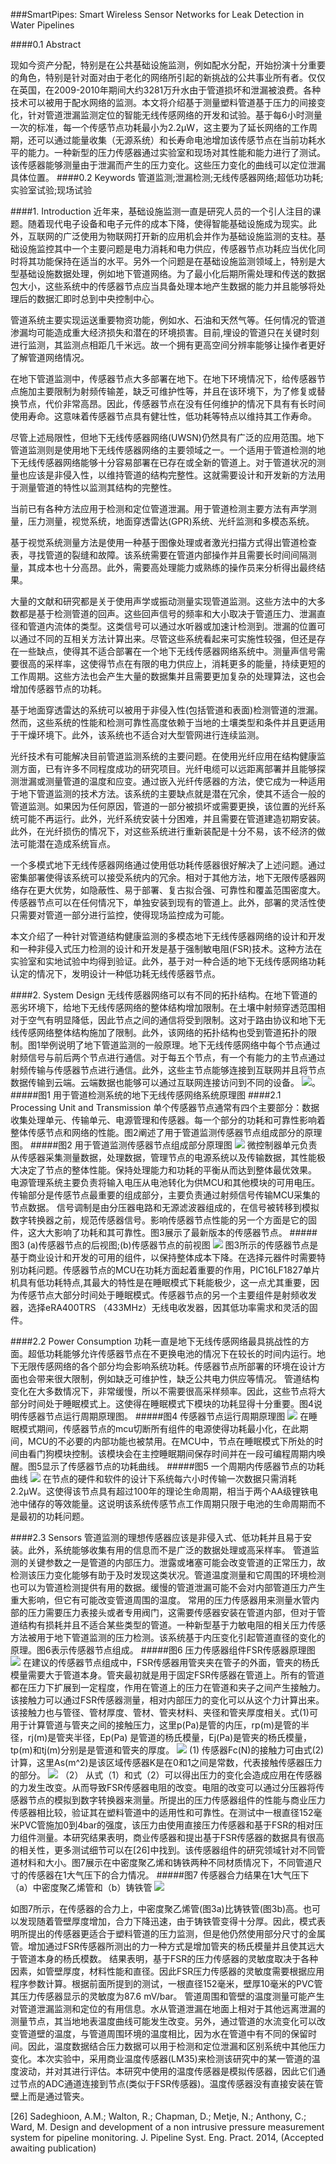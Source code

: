 ###SmartPipes: Smart Wireless Sensor Networks for Leak Detection in Water Pipelines

####0.1 Abstract

现如今资产分配，特别是在公共基础设施监测，例如配水分配，开始扮演十分重要的角色，特别是针对面对由于老化的网络所引起的新挑战的公共事业所有者。仅仅在英国，在2009-2010年期间大约3281万升水由于管道损坏和泄漏被浪费。各种技术可以被用于配水网络的监测。本文将介绍基于测量塑料管道基于压力的间接变化，针对管道泄漏监测定位的智能无线传感网络的开发和试验。基于每6小时测量一次的标准，每一个传感节点功耗最小为2.2µW，这主要为了延长网络的工作周期，还可以通过能量收集（无源系统）和长寿命电池增加该传感节点在当前功耗水平的能力。一种新型的压力传感器通过实验室和现场对其性能和能力进行了测试。该传感器能够测量由于泄漏而产生的压力变化。这些压力变化的曲线可以定位泄漏具体位置。
####0.2 Keywords
管道监测;泄漏检测;无线传感器网络;超低功功耗;实验室试验;现场试验

####1. Introduction
近年来，基础设施监测一直是研究人员的一个引人注目的课题。随着现代电子设备和电子元件的成本下降，使得智能基础设施成为现实。此外，互联网的广泛使用为物联网打开新的应用机会并作为基础设施监测的支柱。基础设施监控其中一个主要问题是电力消耗和电力供应，传感器节点功耗应当优化同时将其功能保持在适当的水平。另外一个问题是在基础设施监测领域上，特别是大型基础设施数据处理，例如地下管道网络。为了最小化后期所需处理和传送的数据包大小，这些系统中的传感器节点应当具备处理本地产生数据的能力并且能够将处理后的数据汇即时总到中央控制中心。

管道系统主要实现运送重要物资功能，例如水、石油和天然气等。任何情况的管道渗漏均可能造成重大经济损失和潜在的环境损害。目前,埋设的管道只在关键时刻进行监测，其监测点相距几千米远。故一个拥有更高空间分辨率能够让操作者更好了解管道网络情况。

在地下管道监测中，传感器节点大多部署在地下。在地下环境情况下，给传感器节点施加主要限制为射频传输差，缺乏可维护性等，并且在该环境下，为了修复或替换节点，代价非常高昂。因此，传感器节点在没有任何维护的情况下具有有长时间使用寿命。这意味着传感器节点具有健壮性，低功耗等特点以维持其工作寿命。

尽管上述局限性，但地下无线传感器网络(UWSN)仍然具有广泛的应用范围。地下管道监测则是使用地下无线传感器网络的主要领域之一。一个适用于管道检测的地下无线传感器网络能够十分容易部署在已存在或全新的管道上。对于管道状况的测量也应该是非侵入性，以维持管道的结构完整性。这就需要设计和开发新的方法用于测量管道的特性以监测其结构的完整性。

当前已有各种方法应用于检测和定位管道泄漏。用于管道检测主要方法有声学测量，压力测量，视觉系统，地面穿透雷达(GPR)系统、光纤监测和多模态系统。

基于视觉系统测量方法是使用一种基于图像处理或者激光扫描方式得出管道检查表，寻找管道的裂缝和故障。该系统需要在管道内部操作并且需要长时间间隔测量，其成本也十分高昂。此外，需要高处理能力或熟练的操作员来分析得出最终结果。

大量的文献和研究都是关于使用声学或振动测量实现管道监测。这些方法中的大多数都是基于检测管道的回声。这些回声信号的频率和大小取决于管道压力、泄漏直径和管道内流体的类型。这类信号可以通过水听器或加速计检测到。泄漏的位置可以通过不同的互相关方法计算出来。尽管这些系统看起来可实施性较强，但还是存在一些缺点，使得其不适合部署在一个地下无线传感器网络系统中。测量声信号需要很高的采样率，这使得节点在有限的电力供应上，消耗更多的能量，持续更短的工作周期。这些方法也会产生大量的数据集并且需要更加复杂的处理算法，这也会增加传感器节点的功耗。

基于地面穿透雷达的系统可以被用于非侵入性(包括管道和表面)检测管道的泄漏。然而，这些系统的性能和检测可靠性高度依赖于当地的土壤类型和条件并且更适用于干燥环境下。此外，该系统也不适合对大型管网进行连续监测。

光纤技术有可能解决目前管道监测系统的主要问题。在使用光纤应用在结构健康监测方面，已有许多不同程度成功的研究项目。光纤电缆可以远距离部署并且能够探测泄漏或测量管道的温度和应变。通过嵌入光纤传感器的方法，使它成为一种适用于地下管道监测的技术方法。该系统的主要缺点就是潜在冗余，使其不适合一般的管道监测。如果因为任何原因，管道的一部分被损坏或需要更换，该位置的光纤系统可能不再运行。此外，光纤系统安装十分困难，并且需要在管道建造初期安装。此外，在光纤损伤的情况下，对这些系统进行重新装配是十分不易，该不经济的做法可能潜在造成系统盲点。

一个多模式地下无线传感器网络通过使用低功耗传感器很好解决了上述问题。通过密集部署使得该系统可以接受系统内的冗余。相对于其他方法，地下无限传感器网络存在更大优势，如隐蔽性、易于部署、复古拟合强、可靠性和覆盖范围密度大。传感器节点可以在任何情况下，单独安装到现有的管道上。此外，部署的灵活性使只需要对管道一部分进行监控，使得现场监控成为可能。

本文介绍了一种针对管道结构健康监测的多模态地下无线传感器网络的设计和开发和一种非侵入式压力检测的设计和开发是基于强制敏电阻(FSR)技术。这种方法在实验室和实地试验中均得到验证。此外，基于对一种合适的地下无线传感网络功耗认定的情况下，发明设计一种低功耗无线传感器节点。

####2. System Design
无线传感器网络可以有不同的拓扑结构。在地下管道的恶劣环境下，给地下无线传感网络的整体结构增加限制。在土壤中射频穿透范围相对于空气有明显降低，因此节点之间的通信将受到限制。这对于路由协议和地下无线传感网络整体结构施加了限制。此外，该网络的拓扑结构也受到管道拓扑的限制。图1举例说明了地下管道监测的一般原理。地下无线传感网络中每个节点通过射频信号与前后两个节点进行通信。对于每五个节点，有一个有能力的主节点通过射频传输与传感器节点进行通信。此外，这些主节点能够连接到互联网并且将节点数据传输到云端。云端数据也能够可以通过互联网连接访问到不同的设备。
![](/assets/图1.png)。
#####图1 用于管道检测系统的地下无线传感网络系统原理图
####2.1 Processing Unit and Transmission
单个传感器节点通常有四个主要部分：数据收集处理单元、传输单元、电源管理和传感器。每一个部分的功耗和可靠性影响着整体传感节点和网络的性能。图2阐述了用于管道监测传感器节点组成部分的原理图。
#####图2 用于管道监测传感器节点组成部分原理图
![](/assets/2.png)
微控制器单元负责从传感器采集测量数据，处理数据，管理节点的电源系统以及传输数据，其性能极大决定了节点的整体性能。保持处理能力和功耗的平衡从而达到整体最优效果。
电源管理系统主要负责将输入电压从电池转化为供MCU和其他模块的可用电压。
传输部分是传感节点最重要的组成部分，主要负责通过射频信号传输MCU采集的节点数据。
信号调制是由分压器电路和无源滤波器组成的，在信号被转移到模拟数字转换器之前，规范传感器信号。影响传感器节点性能的另一个方面是它的固件，这大大影响了功耗和其可靠性。图3展示了最新版本的传感器节点。
#####图3 (a)传感器节点的后视图;(b)传感器节点的前视图
![](/assets/图3.png)
图3所示的传感器节点是基于商业设计和开发的可用的组件，以保持整体成本下降。在选择元器件时需要特别功耗问题。传感器节点的MCU在功耗方面起着重要的作用，PIC16LF1827单片机具有低功耗特点,其最大的特性是在睡眠模式下耗能极少，这一点尤其重要，因为传感节点大部分时间处于睡眠模式。传感器节点的另一个主要组件是射频收发器，选择eRA400TRS （433MHz）无线电收发器，因其低功率需求和灵活的固件。

####2.2 Power Consumption
功耗一直是地下无线传感网络最具挑战性的方面。超低功耗能够允许传感器节点在不更换电池的情况下在较长的时间内运行。地下无限传感网络的各个部分均会影响系统功耗。传感器节点所部署的环境在设计方面也会带来很大限制，例如缺乏可维护性，缺乏公共电力供应等情况。
管道结构变化在大多数情况下，非常缓慢，所以不需要很高采样频率。因此，这些节点将大部分时间处于睡眠模式上。这使得在睡眠模式下模块的功耗显得十分重要。图4说明传感器节点运行周期原理图。
#####图4 传感器节点运行周期原理图
![](/assets/图4.png)
在睡眠模式期间，传感器节点的mcu切断所有组件的电源使得功耗最小化，在此期间，MCU的不必要的内部功能也被禁用。在MCU中，节点在睡眠模式下所处的时间由看门狗模块控制。该模块会在主控睡眠期间保存时间并在一段可编程周期内唤醒。图5显示了传感器节点的功耗曲线。
#####图5 一个周期内传感器节点的功耗曲线
![](/assets/图5.png)
在节点的硬件和软件的设计下系统每六小时传输一次数据只需消耗2.2µW。这使得该节点具有超过100年的理论生命周期，相当于两个AA级锂铁电池中储存的等效能量。这说明该系统传感节点工作周期只限于电池的生命周期而不是最初的功耗问题。

####2.3  Sensors
管道监测的理想传感器应该是非侵入式、低功耗并且易于安装。此外，系统能够收集有用的信息而不是广泛的数据处理或高采样率。
管道监测的关键参数之一是管道的内部压力。泄露或堵塞可能会改变管道的正常压力，故检测该压力变化能够有助于及时发现这类状况。管道温度测量和它周围的环境检测也可以为管道检测提供有用的数据。缓慢的管道泄漏可能不会对内部管道压力产生重大影响，但它有可能改变管道周围的温度。
常用的压力传感器用来测量水管内部的压力需要压力表接头或者专用阀门，这需要传感器安装在管道内部，但对于管道结构有损耗并且不适合某些类型的管道。一种新型基于力敏电阻的相关压力传感方法被用于地下管道监测的压力检测。该系统基于内压变化引起管道直径的变化的原理。图6表示传感器节点组成。
#####图6 压力传感器组件FSR传感器原理图
![](/assets/图6.png)
在建议的传感器节点组成中，FSR传感器用管夹夹在管子的外面，管夹的杨氏模量需要大于管道本身。管夹最初就是用于固定FSR传感器在管道上。所有的管道都在压力下扩展到一定程度，作用在管道上的压力在管道和夹子之间产生接触力。该接触力可以通过FSR传感器测量，相对内部压力的变化可以从这个力计算出来。该接触力也与管径、管材厚度、管材、管夹材料、夹径和管夹厚度相关。式(1)可用于计算管道与管夹之间的接触压力，这里p(Pa)是管的内压，rp(m)是管的半径，rj(m)是管夹半径，Ep(Pa) 是管道的杨氏模量，Ej(Pa)是管夹的杨氏模量，tp(m)和tj(m)分别是是管道和管夹的厚度。
![](/assets/公式1.png)                                                                      (1)
传感器Fc(N)的接触力可由式(2)计算，这里As(m^2)是该区域传感器K是在0和1之间是常数，代表接触传感器压力的部分。
![](/assets/式2.png)                                                                       （2）
从式（1）和式（2）可以得出压力的变化会造成应用在传感器的力发生改变。从而导致FSR传感器电阻的改变。电阻的改变可以通过分压器将传感器节点的模拟到数字转换器来测量。所提出的压力传感器组件的性能与商业压力传感器相比较，验证其在塑料管道中的适用性和可靠性。在测试中一根直径152毫米PVC管施加0到4bar的强度，该压力由使用直接压力传感器和基于FSR的相对压力组件测量。本研究结果表明，商业传感器和提出基于FSR传感器的数据具有很高的相关性，更多测试细节可以在[26]中找到。该传感器组件的研究领域针对不同管道材料和大小。图7展示在中密度聚乙烯和铸铁两种不同材质情况下，不同管道尺寸的传感器在1大气压下的合力情况。
#####图7 传感器合力结果在1大气压下（a）中密度聚乙烯管和（b）铸铁管
![](/assets/图7.png)

如图7所示，在传感器的合力上，中密度聚乙烯管(图3a)比铸铁管(图3b)高。也可以发现随着管壁厚度增加，合力下降迅速，由于铸铁管变得十分厚。因此，模式表明所提出的传感器更适合于塑料管道的压力监测，但是他仍然使用部分尺寸的金属管。增加通过FSR传感器所测出的力一种方式是增加管夹的杨氏模量并且使其远大于管道本身的杨氏模数。
结果表明，基于FSR的压力传感器的灵敏度取决于各种因素，如管壁厚度，材料性能和直径。因此FSR压力传感器的灵敏度需要根据应用程序参数计算。根据前面所提到的测试，一根直径152毫米，壁厚10毫米的PVC管其压力传感器显示的灵敏度为87.6 mV/bar。
管道周围和管壁的温度测量可能产生对管道泄漏监测和定位的有用信息。水从管道泄漏在地面上相对于其他远离泄漏的测量节点，其当地地表温度曲线可能发生改变。另外，通过管道的水流变化可以改变管道壁的温度，与管道周围环境的温度相比，因为水在管道中有不同的保留时间。因此，温度数据结合压力数据可以用于检测和定位泄漏和区别系统中其他压力变化。本次实验中，采用商业温度传感器(LM35)来检测该研究中的某一管道的温度波动，并对其进行评估。本研究中使用的温度传感器是模拟传感器，因此它们通过节点的ADC通道连接到节点(类似于FSR传感器)。温度传感器没有直接安装在管壁上而是通过管夹。




[26] Sadeghioon, A.M.; Walton, R.; Chapman, D.; Metje, N.; Anthony, C.; Ward, M. Design and
development of a non intrusive pressure measurement system for pipeline monitoring. J. Pipeline
Syst. Eng. Pract. 2014, (Accepted awaiting publication)